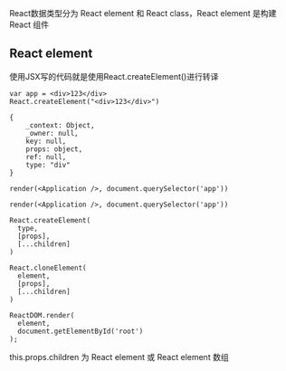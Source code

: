 
React数据类型分为 React element 和 React class，React element 是构建 React 组件 

## React element

使用JSX写的代码就是使用React.createElement()进行转译

```
var app = <div>123</div>
React.createElement("<div>123</div>")

{
	_context: Object,
	_owner: null,
	key: null,
	props: object,
	ref: null,
	type: "div"
}
```
```
render(<Application />, document.querySelector('app'))

render(<Application />, document.querySelector('app'))
```


```
React.createElement(
  type,
  [props],
  [...children]
)

React.cloneElement(
  element,
  [props],
  [...children]
)

ReactDOM.render(
  element,
  document.getElementById('root')
);
```

this.props.children 为 React element 或 React element 数组
